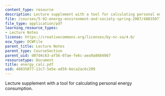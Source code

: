 ```yaml
---
content_type: resource
description: Lecture supplement with a tool for calculating personal energy consumption.
file: /courses/5-92-energy-environment-and-society-spring-2007/4883507712c75e5ead596eca2ac6c209_energy_calc.pdf
file_type: application/pdf
learning_resource_types:
- Lecture Notes
license: https://creativecommons.org/licenses/by-nc-sa/4.0/
ocw_type: OCWFile
parent_title: Lecture Notes
parent_type: CourseSection
parent_uid: d07d4c63-af56-07ae-fe6c-aea9a8684067
resourcetype: Document
title: energy_calc.pdf
uid: 48835077-12c7-5e5e-ad59-6eca2ac6c209
---
```

Lecture supplement with a tool for calculating personal energy consumption.